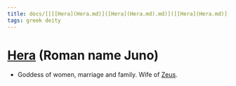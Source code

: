 ```yaml
---
title: docs/[[[[Hera](Hera.md)]([Hera](Hera.md).md)]([[Hera](Hera.md)]([Hera](Hera.md).md).md)]([[[Hera](Hera.md)]([Hera](Hera.md).md)]([[Hera](Hera.md)]([Hera](Hera.md).md).md).md) (Roman name Juno)
tags: greek deity
---
```


# [Hera](Hera.md) (Roman name Juno) 
- Goddess of women, marriage and family. Wife of [Zeus](Zeus.md).